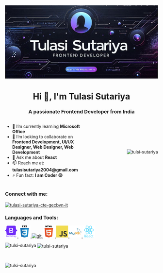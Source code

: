 ![logo](https://github.com/tulsi-sutariya/tulsi-sutariya/blob/main/im.jpeg)
<h1 align="center">Hi 👋, I'm Tulasi Sutariya</h1>
<h3 align="center">A passionate Frontend Developer from India</h3>

<div style="display: flex; justify-content: space-between; align-items: center;">
  <!-- Left Side: Text Content -->
  <div style="flex-basis: 50%; min-width: 250px; text-align: left; flex-wrap: wrap;">
    <ul>
      <li>🌱 I’m currently learning <strong>Microsoft Office</strong></li>
      <li>👯 I’m looking to collaborate on <strong>Frontend Development, UI/UX Designer, Web Designer, Web Development</strong></li>
      <li>💬 Ask me about <strong>React</strong></li>
      <li>📫 Reach me at: <strong>tulasisutariya2004@gmail.com</strong></li>
      <li>⚡ Fun fact: <strong>I am Coder 😜</strong></li>
    </ul>
  </div>

  <!-- Right Side: GIF -->
  <div style="flex-basis: 50%; width: 400px; text-align: right;">
    <img src="https://media1.tenor.com/m/UttC4AITYR4AAAAd/full-stack-developer.gif" alt="tulsi-sutariya" width="300"/>
  </div>
</div>

<h3 align="left">Connect with me:</h3>
<p align="left">
<a href="https://linkedin.com/in/tulasi-sutariya-cte-gecbvn-it-09b560315" target="blank"><img align="center" src="https://raw.githubusercontent.com/rahuldkjain/github-profile-readme-generator/master/src/images/icons/Social/linked-in-alt.svg" alt="tulasi-sutariya-cte-gecbvn-it" height="30" width="40" /></a>
</p>

<h3 align="left">Languages and Tools:</h3>
<p align="left"> <a href="https://getbootstrap.com" target="_blank" rel="noreferrer"> <img src="https://raw.githubusercontent.com/devicons/devicon/master/icons/bootstrap/bootstrap-plain-wordmark.svg" alt="bootstrap" width="40" height="40"/> </a> <a href="https://www.w3schools.com/css/" target="_blank" rel="noreferrer"> <img src="https://raw.githubusercontent.com/devicons/devicon/master/icons/css3/css3-original-wordmark.svg" alt="css3" width="40" height="40"/> </a> <a href="https://git-scm.com/" target="_blank" rel="noreferrer"> <img src="https://www.vectorlogo.zone/logos/git-scm/git-scm-icon.svg" alt="git" width="40" height="40"/> </a> <a href="https://www.w3.org/html/" target="_blank" rel="noreferrer"> <img src="https://raw.githubusercontent.com/devicons/devicon/master/icons/html5/html5-original-wordmark.svg" alt="html5" width="40" height="40"/> </a> <a href="https://developer.mozilla.org/en-US/docs/Web/JavaScript" target="_blank" rel="noreferrer"> <img src="https://raw.githubusercontent.com/devicons/devicon/master/icons/javascript/javascript-original.svg" alt="javascript" width="40" height="40"/> </a> <a href="https://www.mysql.com/" target="_blank" rel="noreferrer"> <img src="https://raw.githubusercontent.com/devicons/devicon/master/icons/mysql/mysql-original-wordmark.svg" alt="mysql" width="40" height="40"/> </a> <a href="https://reactjs.org/" target="_blank" rel="noreferrer"> <img src="https://raw.githubusercontent.com/devicons/devicon/master/icons/react/react-original-wordmark.svg" alt="react" width="40" height="40"/> </a> </p>

<p><img align="left" src="https://github-readme-stats.vercel.app/api/top-langs?username=tulsi-sutariya&show_icons=true&locale=en&layout=compact" alt="tulsi-sutariya" /></p>

<p>&nbsp;<img align="center" src="https://github-readme-stats.vercel.app/api?username=tulsi-sutariya&show_icons=true&locale=en" alt="tulsi-sutariya" /></p>
<br>
<p><img align="center" src="https://github-readme-streak-stats.herokuapp.com/?user=tulsi-sutariya&" alt="tulsi-sutariya" /></p>
